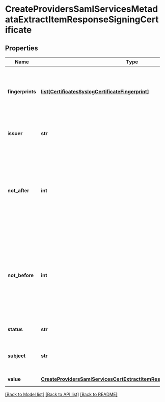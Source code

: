 # CreateProvidersSamlServicesMetadataExtractItemResponseSigningCertificate

## Properties
Name | Type | Description | Notes
------------ | ------------- | ------------- | -------------
**fingerprints** | [**list[CertificatesSyslogCertificateFingerprint]**](CertificatesSyslogCertificateFingerprint.md) | A list of zero or more certificate fingerprints which can be used for certificate identification. | [optional] 
**issuer** | **str** | Certificate issuer field extracted from the certificate. | [optional] 
**not_after** | **int** | Certificate notAfter field extracted from the certificate encoded as a UNIX epoch timestamp.  The certificate is not valid after this timestamp. | [optional] 
**not_before** | **int** | Certificate notBefore field extracted from the certificate encoded as a UNIX epoch timestamp.  The certificate is not valid before this timestamp. | [optional] 
**status** | **str** | Certificate validity status | [optional] 
**subject** | **str** | Certificate subject field extracted from the certificate. | [optional] 
**value** | [**CreateProvidersSamlServicesCertExtractItemResponseCertificateInfoValue**](CreateProvidersSamlServicesCertExtractItemResponseCertificateInfoValue.md) | Certificate data. | [optional] 

[[Back to Model list]](../README.md#documentation-for-models) [[Back to API list]](../README.md#documentation-for-api-endpoints) [[Back to README]](../README.md)


